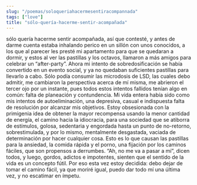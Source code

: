 ```yaml
---
slug: "/poemas/soloqueriahacermesentiracompannada"
tags: ["love"]
title: "sólo-quería-hacerme-sentir-acompañada"
---
```

sólo quería hacerme sentir acompañada, así que contesté, y antes de darme cuenta estaba inhalando perico en un sillón con unos conocidos, a los que al parecer les presté mi apartamento para que se quedaran a dormir, y estos al ver las pastillas y los octavos, llamaron a más amigos para celebrar un “after-party”. Ahora mi intento de sobredosificación se había convertido en un evento social, y ya no quedaban suficientes pastillas para llevarlo a cabo. Sólo podía consumir las microdosis de LSD, las cuales debo admitir, me cambiaron la perspectiva acerca de mí misma, me abrieron el tercer ojo por un instante, pues todos estos intentos fallidos tenían algo en común: falta de planeación y contundencia. Mi vida entera había sido como mis intentos de autoeliminación, una depresiva, casual e indispuesta falta de resolución por alcanzar mis objetivos. Estoy obsesionada con la primigenia idea de obtener la mayor recompensa usando la menor cantidad de energía, el camino hacia la idiocracia, para una sociedad que se atiborra de estímulos, golosa, sedentaria y engordada hasta un punto de no-retorno, sobrestimulada, y por lo mismo, mentalmente desgastada, vaciada de determinación por hacer cualquier cosa. Esto es lo que causan las pastillas para la ansiedad, la comida rápida y el porno, una fijación por los caminos fáciles, que son propensos a derrumbes. “Ah, no me va a pasar a mí”, dicen todos, y luego, gordos, adictos e impotentes, sienten que el sentido de la vida es un concepto fútil. Por eso esta vez estoy decidida: debo dejar de tomar el camino fácil, ya que moriré igual, puedo dar todo mí una última vez, y no escatimar en ímpetu.